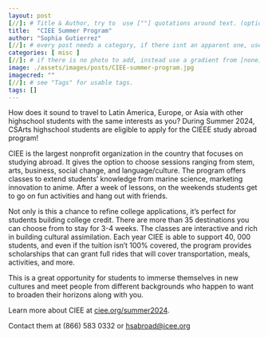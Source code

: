 ```yaml
---
layout: post
[//]: # Title & Author, try to  use [""] quotations around text. (optional, just formality).
title:  "CIEE Summer Program"
author: "Sophia Gutierrez"
[//]: # every post needs a category, if there isnt an apparent one, use [misc].
categories: [ misc ]
[//]: # if there is no photo to add, instead use a gradient from [none] folder by picking a number from 1-10. (all gradients are .jpg)
image: ./assets/images/posts/CIEE-summer-program.jpg
imagecred: ""
[//]: # see "Tags" for usable tags.
tags: []
---
```

How does it sound to travel to Latin America, Europe, or Asia with other highschool students with the same interests as you? During Summer 2024, CSArts highschool students are eligible to apply for the CIEEE study abroad program!

CIEE is the largest nonprofit organization in the country that focuses on studying abroad. It gives the option to choose sessions ranging from stem, arts, business, social change, and language/culture. The program offers classes to extend students’ knowledge from marine science, marketing innovation to anime. After a week of lessons, on the weekends students get to go on fun activities and hang out with friends. 

Not only is this a chance to refine college applications, it’s perfect for students building college credit. There are more than 35 destinations you can choose from to stay for 3-4 weeks. The classes are interactive and rich in building cultural assimilation. Each year CIEE is able to support 40, 000 students, and even if the tuition isn’t 100% covered, the program provides scholarships that can grant full rides that will cover transportation, meals, activities, and more.

This is a great opportunity for students to immerse themselves in new cultures and meet people from different backgrounds who happen to want to broaden their horizons along with you. 

Learn more about CIEE at [ciee.org/summer2024](https://ciee.org/summer2024).

Contact them at (866) 583 0332 or hsabroad@icee.org